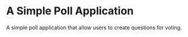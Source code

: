 # A Simple Poll Application
A simple poll application that allow users to create questions for voting.
